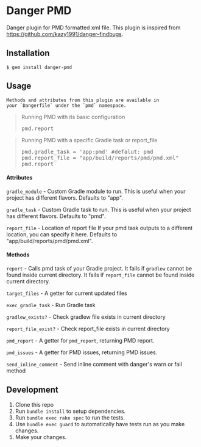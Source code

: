 # Danger PMD

Danger plugin for PMD formatted xml file. This plugin is inspired from https://github.com/kazy1991/danger-findbugs.

## Installation

    $ gem install danger-pmd

## Usage

    Methods and attributes from this plugin are available in
    your `Dangerfile` under the `pmd` namespace.

<blockquote>Running PMD with its basic configuration
<pre>
pmd.report
</pre>
</blockquote>

<blockquote>Running PMD with a specific Gradle task or report_file
<pre>
pmd.gradle_task = 'app:pmd' #defalut: pmd
pmd.report_file = "app/build/reports/pmd/pmd.xml"
pmd.report
</pre>
</blockquote>

#### Attributes

`gradle_module` - Custom Gradle module to run.
This is useful when your project has different flavors.
Defaults to "app".

`gradle_task` - Custom Gradle task to run.
This is useful when your project has different flavors.
Defaults to "pmd".

`report_file` - Location of report file
If your pmd task outputs to a different location, you can specify it here.
Defaults to "app/build/reports/pmd/pmd.xml".

#### Methods

`report` - Calls pmd task of your Gradle project.
It fails if `gradlew` cannot be found inside current directory.
It fails if `report_file` cannot be found inside current directory.

`target_files` - A getter for current updated files

`exec_gradle_task` - Run Gradle task

`gradlew_exists?` - Check gradlew file exists in current directory

`report_file_exist?` - Check report_file exists in current directory

`pmd_report` - A getter for `pmd_report`, returning PMD report.

`pmd_issues` - A getter for PMD issues, returning PMD issues.

`send_inline_comment` - Send inline comment with danger's warn or fail method

## Development

1. Clone this repo
2. Run `bundle install` to setup dependencies.
3. Run `bundle exec rake spec` to run the tests.
4. Use `bundle exec guard` to automatically have tests run as you make changes.
5. Make your changes.
